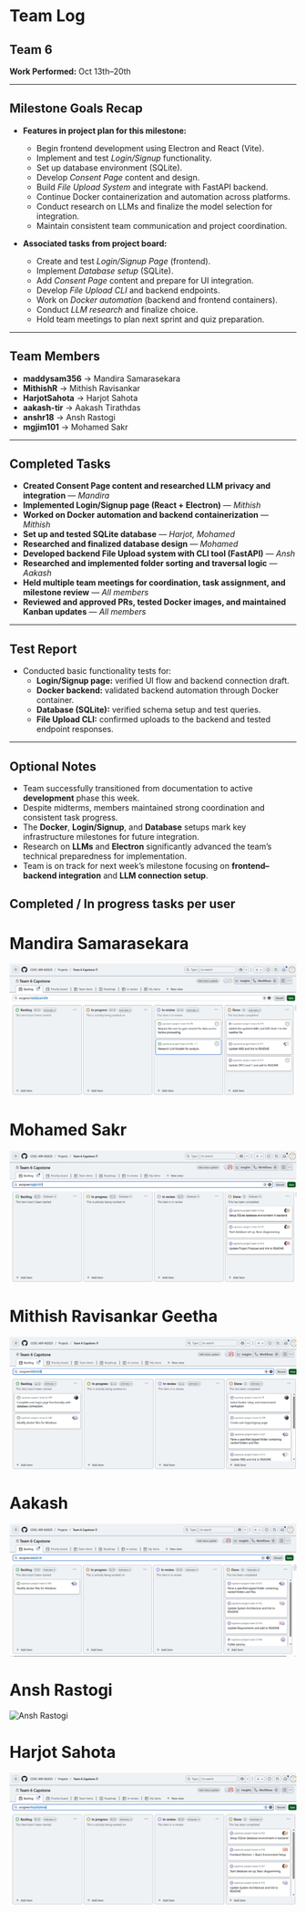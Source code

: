 # Team Log  

## Team 6  

**Work Performed:** Oct 13th–20th  

---

## Milestone Goals Recap  

- **Features in project plan for this milestone:**  
  - Begin frontend development using Electron and React (Vite).  
  - Implement and test *Login/Signup* functionality.  
  - Set up database environment (SQLite).  
  - Develop *Consent Page* content and design.  
  - Build *File Upload System* and integrate with FastAPI backend.  
  - Continue Docker containerization and automation across platforms.  
  - Conduct research on LLMs and finalize the model selection for integration.  
  - Maintain consistent team communication and project coordination.  

- **Associated tasks from project board:**  
  - Create and test *Login/Signup Page* (frontend).  
  - Implement *Database setup* (SQLite).  
  - Add *Consent Page* content and prepare for UI integration.  
  - Develop *File Upload CLI* and backend endpoints.  
  - Work on *Docker automation* (backend and frontend containers).  
  - Conduct *LLM research* and finalize choice.  
  - Hold team meetings to plan next sprint and quiz preparation.  

---

## Team Members  

- **maddysam356** → Mandira Samarasekara  
- **MithishR** → Mithish Ravisankar  
- **HarjotSahota** → Harjot Sahota  
- **aakash-tir** → Aakash Tirathdas  
- **anshr18** → Ansh Rastogi  
- **mgjim101** → Mohamed Sakr  

---

## Completed Tasks  

- **Created Consent Page content and researched LLM privacy and integration** — *Mandira*  
- **Implemented Login/Signup page (React + Electron)** — *Mithish*  
- **Worked on Docker automation and backend containerization** — *Mithish*  
- **Set up and tested SQLite database** — *Harjot, Mohamed*  
- **Researched and finalized database design** — *Mohamed*  
- **Developed backend File Upload system with CLI tool (FastAPI)** — *Ansh*  
- **Researched and implemented folder sorting and traversal logic** — *Aakash*  
- **Held multiple team meetings for coordination, task assignment, and milestone review** — *All members*  
- **Reviewed and approved PRs, tested Docker images, and maintained Kanban updates** — *All members*  

---

## Test Report  

- Conducted basic functionality tests for:  
  - **Login/Signup page:** verified UI flow and backend connection draft.  
  - **Docker backend:** validated backend automation through Docker container.  
  - **Database (SQLite):** verified schema setup and test queries.  
  - **File Upload CLI:** confirmed uploads to the backend and tested endpoint responses.  

---

## Optional Notes  

- Team successfully transitioned from documentation to active **development** phase this week.  
- Despite midterms, members maintained strong coordination and consistent task progress.  
- The **Docker**, **Login/Signup**, and **Database** setups mark key infrastructure milestones for future integration.  
- Research on **LLMs** and **Electron** significantly advanced the team’s technical preparedness for implementation.  
- Team is on track for next week’s milestone focusing on **frontend–backend integration** and **LLM connection setup**.  

## Completed / In progress tasks per user

# Mandira Samarasekara
![Mandira Samarasekara](Images/MandiraWeek7.png)


# Mohamed Sakr
![Mohamed Sakr](Images/MohomadWeek7.png)

# Mithish Ravisankar Geetha
![Mithish Ravisankar Geetha](Images/MithishWeek7.png)

# Aakash
![Aakash](Images/AakashWeek7.png)

# Ansh Rastogi
![Ansh Rastogi](Images/AnshWeek7.png)

# Harjot Sahota
![Harjot Sahota](Images/HarjotWeek7.png)
